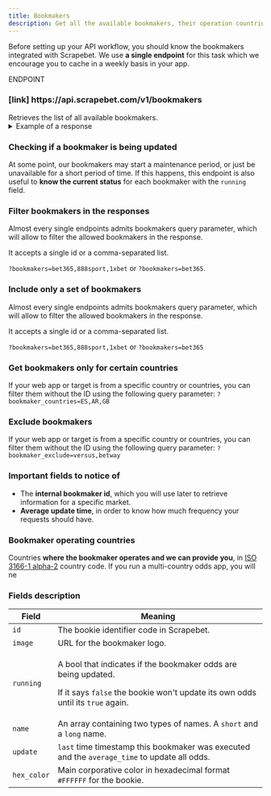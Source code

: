 ```yaml
---
title: Bookmakers
description: Get all the available bookmakers, their operation countries and updates timestamps.
---
```

Before setting up your API workflow, you should know the bookmakers integrated with Scrapebet.&#x20; We use **a single endpoint** for this task which we encourage you to cache in a weekly basis in your app.

<div class="card endpoint">
  <span class="ribbon"><span>ENDPOINT</span></span>
  <div class="card-body">
    <h3>[link] https://api.scrapebet.com/v1/bookmakers</h3>
    <div class="desc lead">Retrieves the list of all available bookmakers.</div>

<details>
<summary>Example of a response</summary>

```json
{
  "bookmakers": [
    {
      "id": "5cebb6ef21232f1018004419",
      "running": true,
      "name": {
        "short": "Bet365",
        "long": "Bet365"
      },
      "update": {
        "last": "2019-05-27T10:00:00.000Z",
        "average_time": 300
      },
      "exange": false,
      "has_live_matches": false,
      "available_countries":
      [
        "MX",
        "ES"
      ],
    }
  ]
}
```
</details>

  </div>
</div>

### Checking if a bookmaker is being updated

At some point, our bookmakers may start a maintenance period, or just be unavailable for a short period of time. If this happens, this endpoint is also useful to **know the current status** for each bookmaker with the `running` field.

### Filter bookmakers in the responses
Almost every single endpoints admits bookmakers query parameter, which will allow to filter the allowed bookmakers in the response.

It accepts a single id or a comma-separated list.

``?bookmakers=bet365,888sport,1xbet`` or ``?bookmakers=bet365``.

### Include only a set of bookmakers
Almost every single endpoints admits bookmakers query parameter, which will allow to filter the allowed bookmakers in the response.

It accepts a single id or a comma-separated list.

`?bookmakers=bet365,888sport,1xbet` or `?bookmakers=bet365`

### Get bookmakers only for certain countries
If your web app or target is from a specific country or countries, you can filter them without the ID using the following query parameter:
`?bookmaker_countries=ES,AR,GB`

### Exclude bookmakers
If your web app or target is from a specific country or countries, you can filter them without the ID using the following query parameter:
`?bookmaker_exclude=versus,betway`

### Important fields to notice of

* The **internal bookmaker id**, which you will use later to retrieve information for a specific market.
* **Average update time**, in order to know how much frequency your requests should have.

### Bookmaker operating countries

Countries **where the bookmaker operates and we can provide you**, in [ISO 3166-1 alpha-2](https://en.wikipedia.org/wiki/ISO\_3166-1\_alpha-2#Officially\_assigned\_code\_elements) country code. If you run a multi-country odds app, you will ne

### Fields description

| Field       | Meaning                                                                                                                                                                                                                                                                                                                                                 |
| ----------- | ------------------------------------------------------------------------------------------------------------------------------------------------------------------------------------------------------------------------------------------------------------------------------------------------------------------------------------------------------- |
| `id`        | The bookie identifier code in Scrapebet. |
| `image`    |  URL for the bookmaker logo. |
| `running`   | <p>A bool that indicates if the bookmaker odds are being updated.</p><p></p><p>If it says <code>false</code> the bookie won't update its own odds until its `true` again. |
| `name`      | An array containing two types of names. A `short` and a `long` name. |
| `update`    | `last` time timestamp this bookmaker was executed and the `average_time` to update all odds. |
| `hex_color` | Main corporative color in hexadecimal format `#FFFFFF` for the bookie. |

